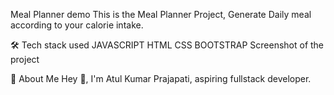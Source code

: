 Meal Planner demo
This is the Meal Planner Project, Generate Daily meal according to your calorie intake.

🛠 Tech stack used
JAVASCRIPT
HTML
CSS
BOOTSTRAP
Screenshot of the project


🚀 About Me
Hey 👋, I'm Atul Kumar Prajapati, aspiring fullstack developer.
